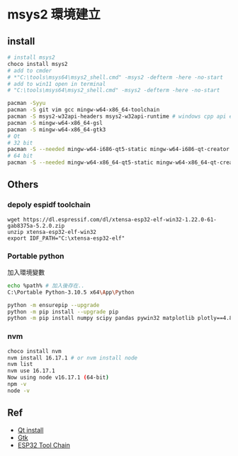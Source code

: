 # msys2 環境建立


## install

```sh
# install msys2
choco install msys2
# add to cmder
# *"C:\tools\msys64\msys2_shell.cmd" -msys2 -defterm -here -no-start 
# add to win11 open in terminal
# "C:\tools\msys64\msys2_shell.cmd" -msys2 -defterm -here -no-start 
```


```sh
pacman -Syyu
pacman -S git vim gcc mingw-w64-x86_64-toolchain
pacman -S msys2-w32api-headers msys2-w32api-runtime # windows cpp api ex: windows.h
pacman -S mingw-w64-x86_64-gsl
pacman -S mingw-w64-x86_64-gtk3
# Qt
# 32 bit
pacman -S --needed mingw-w64-i686-qt5-static mingw-w64-i686-qt-creator mingw-w64-i686-clang mingw-w64-i686-gdb mingw-w64-i686-cmake
# 64 bit
pacman -S --needed mingw-w64-x86_64-qt5-static mingw-w64-x86_64-qt-creator mingw-w64-x86_64-clang mingw-w64-x86_64-gdb mingw-w64-x86_64-cmake

```

## Others

### depoly espidf toolchain

```
wget https://dl.espressif.com/dl/xtensa-esp32-elf-win32-1.22.0-61-gab8375a-5.2.0.zip
unzip xtensa-esp32-elf-win32
export IDF_PATH="C:\xtensa-esp32-elf"
```

### Portable python

加入環境變數

```sh
echo %path% # 加入後存在..
C:\Portable Python-3.10.5 x64\App\Python
```


```sh
python -m ensurepip --upgrade
python -m pip install --upgrade pip
python -m pip install numpy scipy pandas pywin32 matplotlib plotly==4.8.2
```

### nvm

```sh
choco install nvm
nvm install 16.17.1 # or nvm install node
nvm list
nvm use 16.17.1
Now using node v16.17.1 (64-bit)
npm -v
node -v
```

## Ref

- [Qt install](https://blog.owo9.com/904/install-qt-static-with-msys2/)
- [Gtk](https://opensourcedoc.com/windows-programming/mingw-msys/)
- [ESP32 Tool Chain](https://gitdemo.readthedocs.io/en/latest/windows-setup.html)
